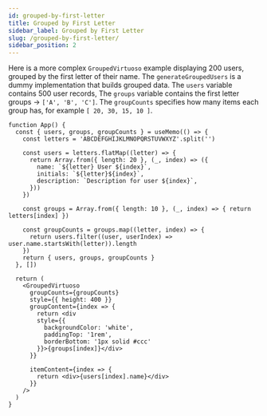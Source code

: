 ```yaml
---
id: grouped-by-first-letter
title: Grouped by First Letter
sidebar_label: Grouped by First Letter
slug: /grouped-by-first-letter/
sidebar_position: 2
---
```


Here is a more complex `GroupedVirtuoso` example displaying 200 users, grouped by the first letter of their name.
The `generateGroupedUsers` is a dummy implementation that builds grouped data. The `users` variable contains 500 user records,
The `groups` variable contains the first letter groups -> `['A', 'B', 'C']`.
The `groupCounts` specifies how many items each group has, for example `[ 20, 30, 15, 10 ]`.

```tsx live 
function App() {
  const { users, groups, groupCounts } = useMemo(() => {
    const letters = 'ABCDEFGHIJKLMNOPQRSTUVWXYZ'.split('')
    
    const users = letters.flatMap((letter) => {
      return Array.from({ length: 20 }, (_, index) => ({
        name: `${letter} User ${index}`,
        initials: `${letter}${index}`,
        description: `Description for user ${index}`,
      }))
    })    

    const groups = Array.from({ length: 10 }, (_, index) => { return letters[index] })

    const groupCounts = groups.map((letter, index) => {
      return users.filter((user, userIndex) => user.name.startsWith(letter)).length
    })
    return { users, groups, groupCounts }
  }, [])

  return (
    <GroupedVirtuoso
      groupCounts={groupCounts}
      style={{ height: 400 }}
      groupContent={index => {
        return <div 
        style={{ 
          backgroundColor: 'white',
          paddingTop: '1rem',
          borderBottom: '1px solid #ccc'
        }}>{groups[index]}</div>
      }}

      itemContent={index => {
        return <div>{users[index].name}</div>
      }}
    />
  )
}
```
